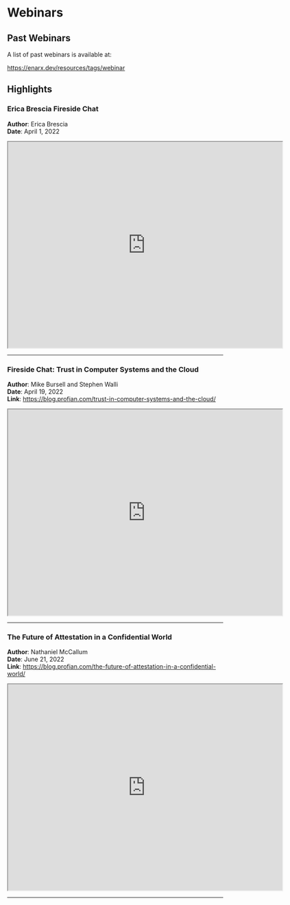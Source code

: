 # Webinars

## Past Webinars

A list of past webinars is available at:

https://enarx.dev/resources/tags/webinar


## Highlights

### Erica Brescia Fireside Chat  
**Author**: Erica Brescia  
**Date**: April 1, 2022    
  
<iframe src="https://www.youtube.com/embed/03uAyT_UWA0" height="480" width="640" allowFullScreen></iframe>
<hr />

### Fireside Chat: Trust in Computer Systems and the Cloud
**Author**: Mike Bursell and Stephen Walli  
**Date**: April 19, 2022  
**Link**: https://blog.profian.com/trust-in-computer-systems-and-the-cloud/    
  
<iframe src="https://www.youtube.com/embed/8X4Ubv4fxwk" height="480" width="640" allowFullScreen></iframe>
<hr />


### The Future of Attestation in a Confidential World  
**Author**: Nathaniel McCallum  
**Date**: June 21, 2022   
**Link**: https://blog.profian.com/the-future-of-attestation-in-a-confidential-world/  

<iframe src="https://www.youtube.com/embed/2TsyzSY5bPs" height="480" width="640" allowFullScreen></iframe>
<hr />